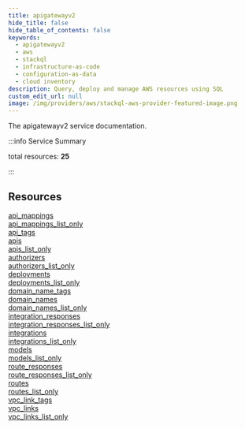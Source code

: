 ```yaml
---
title: apigatewayv2
hide_title: false
hide_table_of_contents: false
keywords:
  - apigatewayv2
  - aws
  - stackql
  - infrastructure-as-code
  - configuration-as-data
  - cloud inventory
description: Query, deploy and manage AWS resources using SQL
custom_edit_url: null
image: /img/providers/aws/stackql-aws-provider-featured-image.png
---
```


The apigatewayv2 service documentation.

:::info Service Summary

<div class="row">
<div class="providerDocColumn">
<span>total resources:&nbsp;<b>25</b></span><br />
</div>
</div>

:::

## Resources
<div class="row">
<div class="providerDocColumn">
<a href="/providers/aws/apigatewayv2/api_mappings/">api_mappings</a><br />
<a href="/providers/aws/apigatewayv2/api_mappings_list_only/">api_mappings_list_only</a><br />
<a href="/providers/aws/apigatewayv2/api_tags/">api_tags</a><br />
<a href="/providers/aws/apigatewayv2/apis/">apis</a><br />
<a href="/providers/aws/apigatewayv2/apis_list_only/">apis_list_only</a><br />
<a href="/providers/aws/apigatewayv2/authorizers/">authorizers</a><br />
<a href="/providers/aws/apigatewayv2/authorizers_list_only/">authorizers_list_only</a><br />
<a href="/providers/aws/apigatewayv2/deployments/">deployments</a><br />
<a href="/providers/aws/apigatewayv2/deployments_list_only/">deployments_list_only</a><br />
<a href="/providers/aws/apigatewayv2/domain_name_tags/">domain_name_tags</a><br />
<a href="/providers/aws/apigatewayv2/domain_names/">domain_names</a><br />
<a href="/providers/aws/apigatewayv2/domain_names_list_only/">domain_names_list_only</a><br />
<a href="/providers/aws/apigatewayv2/integration_responses/">integration_responses</a>
</div>
<div class="providerDocColumn">
<a href="/providers/aws/apigatewayv2/integration_responses_list_only/">integration_responses_list_only</a><br />
<a href="/providers/aws/apigatewayv2/integrations/">integrations</a><br />
<a href="/providers/aws/apigatewayv2/integrations_list_only/">integrations_list_only</a><br />
<a href="/providers/aws/apigatewayv2/models/">models</a><br />
<a href="/providers/aws/apigatewayv2/models_list_only/">models_list_only</a><br />
<a href="/providers/aws/apigatewayv2/route_responses/">route_responses</a><br />
<a href="/providers/aws/apigatewayv2/route_responses_list_only/">route_responses_list_only</a><br />
<a href="/providers/aws/apigatewayv2/routes/">routes</a><br />
<a href="/providers/aws/apigatewayv2/routes_list_only/">routes_list_only</a><br />
<a href="/providers/aws/apigatewayv2/vpc_link_tags/">vpc_link_tags</a><br />
<a href="/providers/aws/apigatewayv2/vpc_links/">vpc_links</a><br />
<a href="/providers/aws/apigatewayv2/vpc_links_list_only/">vpc_links_list_only</a>
</div>
</div>
